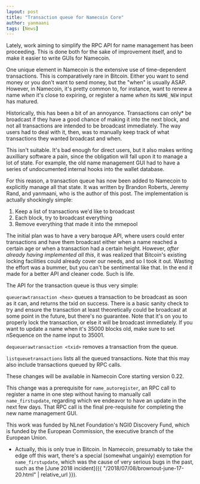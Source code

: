 ```yaml
---
layout: post
title: "Transaction queue for Namecoin Core"
author: yanmaani
tags: [News]
---
```



Lately, work aiming to simplify the RPC API for name management has been proceeding. This is done both for the sake of improvement itself, and to make it easier to write GUIs for Namecoin.

One unique element in Namecoin is the extensive use of time-dependent transactions. This is comparatively rare in Bitcoin. Either you want to send money or you don't want to send money, but the "when" is usually ASAP. However, in Namecoin, it's pretty common to, for instance, want to renew a name *when* it's close to expiring, or register a name *when* its `NAME_NEW` input has matured.

Historically, this has been a bit of an annoyance. Transactions can only* be broadcast if they have a good chance of making it into the next block, and not all transactions are intended to be broadcast immediately. The way users had to deal with it, then, was to manually keep track of what transactions they wanted broadcast and when.

This isn't suitable. It's bad enough for direct users, but it also makes writing auxilliary software a pain, since the obligation will fall upon it to manage a lot of state. For example, the old name management GUI had to have a series of undocumented internal hooks into the wallet database.

For this reason, a transaction queue has now been added to Namecoin to explicitly manage all that state. It was written by Brandon Roberts, Jeremy Rand, and yanmaani, who is the author of this post.  The implementation is actually shockingly simple:

1. Keep a list of transactions we'd like to broadcast
2. Each block, try to broadcast everything
3. Remove everything that made it into the mmepool

The initial plan was to have a very baroque API, where users could enter transactions and have them broadcast either when a name reached a certain age or when a transaction had a certain height. However, *after already having implemented all this*, it was realized that Bitcoin's existing locking facilities could already cover our needs, and so I took it out. Wasting the effort was a bummer, but you can't be sentimental like that. In the end it made for a better API and cleaner code. Such is life.

The API for the transaction queue is thus very simple:

`queuerawtransaction <hex>` queues a transaction to be broadcast as soon as it can, and returns the txid on success. There is a basic sanity check to try and ensure the transaction at least theoretically could be broadcast at some point in the future, but there's no guarantee. Note that it's on you to properly lock the transaction, or else it will be broadcast immediately. If you want to update a name when it's 35000 blocks old, make sure to set nSequence on the name input to 35001.

`dequeuerawtransaction <txid>` removes a transaction from the queue.

`listqueuetransactions` lists all the queued transactions. Note that this may also include transactions queued by RPC calls.

These changes will be available in Namecoin Core starting version 0.22.

This change was a prerequisite for `name_autoregister`, an RPC call to register a name in one step without having to manually call `name_firstupdate`, regarding which we endeavor to have an update in the next few days. That RPC call is the final pre-requisite for completing the new name management GUI.

This work was funded by NLnet Foundation's NGI0 Discovery Fund, which is funded by the European Commission, the executive branch of the European Union.

* Actually, this is only true in Bitcoin. In Namecoin, presumably to take the edge off this wart, there's a special (somewhat ungainly) exemption for `name_firstupdate`, which was the cause of very serious bugs in the past, such as the [June 2018 incident]({{ "/2018/07/08/brownout-june-17-20.html" | relative_url }}).

